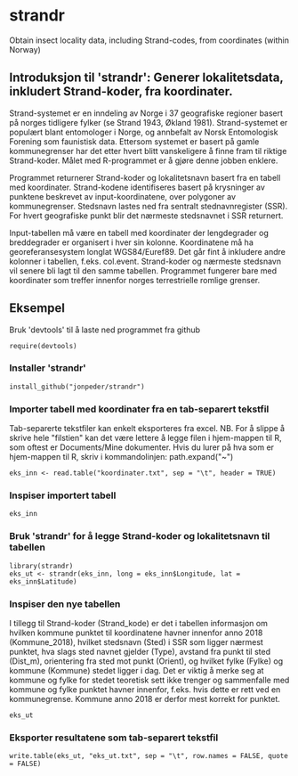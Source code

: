 # strandr
Obtain insect locality data, including Strand-codes, from coordinates (within Norway) 

## Introduksjon til 'strandr': Generer lokalitetsdata, inkludert Strand-koder, fra koordinater.

Strand-systemet er en inndeling av Norge i 37 geografiske regioner basert på norges tidligere fylker (se Strand 1943, Økland 1981). Strand-systemet er populært blant entomologer i Norge, og annbefalt av Norsk Entomologisk Forening som faunistisk data. Ettersom systemet er basert på gamle kommunegrenser har det etter hvert blitt vanskeligere å finne fram til riktige Strand-koder. Målet med R-programmet er å gjøre denne jobben enklere. 

Programmet returnerer Strand-koder og lokalitetsnavn basert fra en tabell med koordinater. Strand-kodene identifiseres basert på krysninger av punktene beskrevet av input-koordinatene, over polygoner av kommunegrenser. Stedsnavn lastes ned fra sentralt stednavnregister (SSR). For hvert geografiske punkt blir det nærmeste stedsnavnet i SSR returnert.

Input-tabellen må være en tabell med koordinater der lengdegrader og breddegrader er organisert i hver sin kolonne. Koordinatene må ha georeferansesystem longlat WGS84/Euref89. Det går fint å inkludere andre kolonner i tabellen, f.eks. col.event. Strand-koder og nærmeste stedsnavn vil senere bli lagt til den samme tabellen. Programmet fungerer bare med koordinater som treffer innenfor norges terrestrielle romlige grenser.

## Eksempel

Bruk 'devtools' til å laste ned programmet fra github
```{r, eval = FALSE}
require(devtools)
```


### Installer 'strandr'
```{r, eval = FALSE}
install_github("jonpeder/strandr")
```
 


### Importer tabell med koordinater fra en tab-separert tekstfil
Tab-separerte tekstfiler kan enkelt eksporteres fra excel.
NB. For å slippe å skrive hele "filstien" kan det være lettere å legge filen i hjem-mappen til R, som oftest er Documents/Mine dokumenter. Hvis du lurer på hva som er hjem-mappen til R, skriv i kommandolinjen: path.expand("~")
```{r}
eks_inn <- read.table("koordinater.txt", sep = "\t", header = TRUE)
```

### Inspiser importert tabell
```{r}
eks_inn
```
 


### Bruk 'strandr' for å legge Strand-koder og lokalitetsnavn til tabellen
```{r}
library(strandr)
eks_ut <- strandr(eks_inn, long = eks_inn$Longitude, lat = eks_inn$Latitude)
```

### Inspiser den nye tabellen
I tillegg til Strand-koder (Strand_kode) er det i tabellen informasjon om hvilken kommune punktet til koordinatene havner innenfor anno 2018 (Kommune_2018), hvilket stedsnavn (Sted) i SSR som ligger nærmest punktet, hva slags sted navnet gjelder (Type), avstand fra punkt til sted (Dist_m), orientering fra sted mot punkt (Orient), og hvilket fylke (Fylke) og kommune (Kommune) stedet ligger i dag. Det er viktig å merke seg at kommune og fylke for stedet teoretisk sett ikke trenger og sammenfalle med kommune og fylke punktet havner innenfor, f.eks. hvis dette er rett ved en kommunegrense. Kommune anno 2018 er derfor mest korrekt for punktet.
```{r}
eks_ut
```
 

### Eksporter resultatene som tab-separert tekstfil
```{r}
write.table(eks_ut, "eks_ut.txt", sep = "\t", row.names = FALSE, quote = FALSE)
```
